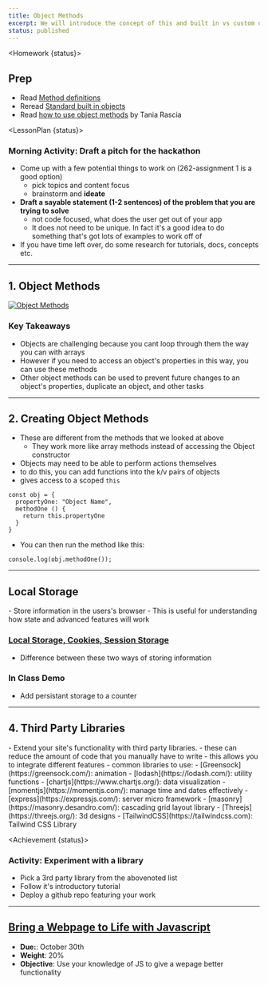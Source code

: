 ```yaml
---
title: Object Methods
excerpt: We will introduce the concept of this and built in vs custom object methods. This class requires a basic understanding of functions, methods, and objects.
status: published
---
```


<script>
	import Homework from "$lib/components/Homework.svelte";
	import LessonPlan from "$lib/components/LessonPlan.svelte";
	import Achievement from "$lib/components/Achievement.svelte";
</script>

<Homework {status}>

<h2>Prep</h2>

- Read [Method definitions](https://developer.mozilla.org/en-US/docs/Web/JavaScript/Reference/Functions/Method_definitions)
- Reread [Standard built in objects](https://developer.mozilla.org/en-US/docs/Web/JavaScript/Reference/Global_Objects)
- Read [how to use object methods](https://www.digitalocean.com/community/tutorials/how-to-use-object-methods-in-javascript) by Tania Rascia

</Homework>

<LessonPlan {status}>

### Morning Activity: Draft a pitch for the hackathon

- Come up with a few potential things to work on (262-assignment 1 is a good option)
  - pick topics and content focus
  - brainstorm and **ideate**
- **Draft a sayable statement (1-2 sentences) of the problem that you are trying to solve**
  - not code focused, what does the user get out of your app
  - It does not need to be unique. In fact it's a good idea to do something that's got lots of examples to work off of
- If you have time left over, do some research for tutorials, docs, concepts etc.

---

<h2>1. Object Methods</h2>

[![Object Methods](/images/slides/cpnt-262/js-object-methods)](/slides/cpnt-262/js-object-methods)

### Key Takeaways

- Objects are challenging because you cant loop through them the way you can with arrays
- However if you need to access an object's properties in this way, you can use these methods
- Other object methods can be used to prevent future changes to an object's properties, duplicate an object, and other tasks

---

<h2>2. Creating Object Methods</h2>

- These are different from the methods that we looked at above
  - They work more like array methods instead of accessing the Object constructor
- Objects may need to be able to perform actions themselves
- to do this, you can add functions into the k/v pairs of objects
- gives access to a scoped `this`

```
const obj = {
  propertyOne: "Object Name",
  methodOne () {
    return this.propertyOne
  }
}
```

- You can then run the method like this:

```
console.log(obj.methodOne());
```

---

<h2>Local Storage</h2>
- Store information in the users's browser
- This is useful for understanding how state and advanced features will work

### [Local Storage, Cookies, Session Storage](https://youtu.be/GihQAC1I39Q?si=7K8VCbK_MAyeUgmA)

- Difference between these two ways of storing information

### In Class Demo

- Add persistant storage to a counter

---

<h2>4. Third Party Libraries</h2>
- Extend your site's functionality with third party libraries.
  - these can reduce the amount of code that you manually have to write
  - this allows you to integrate different features
  - common libraries to use:
    - [Greensock](https://greensock.com/): animation
    - [lodash](https://lodash.com/): utility functions
    - [chartjs](https://www.chartjs.org/): data visualization
    - [momentjs](https://momentjs.com/): manage time and dates effectively
    - [express](https://expressjs.com/): server micro framework
    - [masonry](https://masonry.desandro.com/): cascading grid layout library
    - [Threejs](https://threejs.org/): 3d designs
    - [TailwindCSS](https://tailwindcss.com): Tailwind CSS Library

</LessonPlan>

<Achievement {status}>

### Activity: Experiment with a library

- Pick a 3rd party library from the abovenoted list
- Follow it's introductory tutorial
- Deploy a github repo featuring your work

---

<h2><a href="/courses/cpnt-262/assessments/assignment-1">Bring a Webpage to Life with Javascript</a></h2>

- **Due:**: October 30th
- **Weight**: 20%
- **Objective**: Use your knowledge of JS to give a wepage better functionality

</Achievement>
